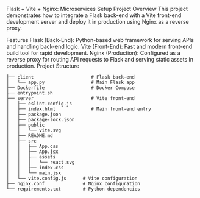 Flask + Vite + Nginx: Microservices Setup
Project Overview
This project demonstrates how to integrate a Flask back-end with a Vite front-end development server and deploy it in production using Nginx as a reverse proxy.

Features
Flask (Back-End): Python-based web framework for serving APIs and handling back-end logic.
Vite (Front-End): Fast and modern front-end build tool for rapid development.
Nginx (Production): Configured as a reverse proxy for routing API requests to Flask and serving static assets in production.
Project Structure

```
├── client                     # Flask back-end
│   └── app.py                 # Main Flask app
├── Dockerfile                 # Docker Compose
├── entrypoint.sh
├── server                     # Vite front-end
│   ├── eslint.config.js
│   ├── index.html             # Main front-end entry
│   ├── package.json
│   ├── package-lock.json
│   ├── public
│   │   └── vite.svg
│   ├── README.md
│   ├── src
│   │   ├── App.css
│   │   ├── App.jsx
│   │   ├── assets
│   │   │   └── react.svg
│   │   ├── index.css
│   │   └── main.jsx
│   └── vite.config.js      # Vite configuration
├── nginx.conf              # Nginx configuration
└── requirements.txt        # Python dependencies
```
